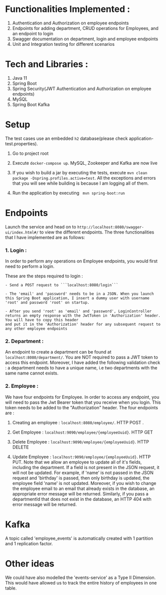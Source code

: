 # Functionalities Implemented :

1. Authentication and Authorization on employee endpoints
2. Endpoints for adding department, CRUD operations for Employees, and an endpoint to login 
3. Swagger documentation on department, login and employee endpoints
4. Unit and Integration testing for different scenarios

# Tech and Libraries :
1. Java 11 
2. Spring Boot
3. Spring Security(JWT Authentication and Authorization on employee endpoints)
4. MySQL
5. Spring Boot Kafka


# Setup

The test cases use an embedded `h2` database(please check application-test.properties).

1. Go to project root

2. Execute ```docker-compose up```. MySQL, Zookeeper and Kafka are now live

3. If you wish to build a jar by executing the tests, execute ```mvn clean package -Dspring.profiles.active=test```. All the exceptions and errors that you will see while building is because I am logging all of them.

4. Run the application by executing ``` mvn spring-boot:run```


# Endpoints

Launch the service and head on to ```http://localhost:8080/swagger-ui/index.html#/``` to view the different endpoints. The three functionalities that I have implemented are as follows:

### 1.  Login :
 
In order to perform any operations on Employee endpoints, you would first need to perform a login. 

These are the steps required to login :

    - Send a POST request to ```localhost:8080/login```
    
    - The 'email' and 'password' needs to be in a JSON. When you launch this Spring Boot application, I insert a dummy user with username 'root' and password 'root' on startup.
    
    - After you send 'root' as 'email' and 'password', LoginController returns an empty response with the JwtToken in 'Authorization' header. You will have to copy this header
    and put it in the 'Authorization' header for any subsequent request to any other employee endpoints
    
### 2. Department : 

An endpoint to create a department can be found at ```localhost:8080/department/```. You are NOT required to pass a JWT token to access this endpoint.
Moreover, I have added the following validation check : a department needs to have a unique name, i.e two departments with the same name cannot exists.

### 2. Employee : 

We have four endpoints for Employee. In order to access any endpoint, you will need to pass the Jwt Bearer token that you receive when you login. This token needs to be added to the "Authorization" header.
The four endpoints are :

1. Creating an employee : ```localhost:8080/employee/```. HTTP POST .

2. Get Employee : ```localhost:9090/employee/{employeeUuid}```. HTTP GET

3. Delete Employee : ```localhost:9090/employee/{employeeUuid}```. HTTP DELETE

4. Update Employee : ```localhost:9090/employee/{employeeUuid}```. HTTP PUT. Note that we allow an employee to update all of it's fields, including the department. If a field is not present in the JSON request, it will not be updated. For example,
if 'name' is not passed in the JSON request and 'birthday' is passed, then only birthday is updated, the employee field 'name' is not updated.
Moreover, if you wish to change the employee email to an email that already exists in the database, an appropriate error message will be returned. Similarly,
if you pass a departmentId that does not exist in the database, an HTTP 404 with error message will be returned.

# Kafka

A topic called 'employee_events' is automatically created with 1 partition and 1 replication factor.

# Other ideas

We could have also modelled the 'events-service' as a Type II Dimension. This would have allowed us to track the entire history of employees in one table.
